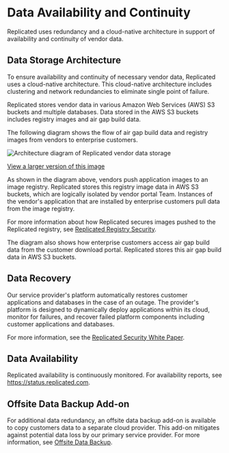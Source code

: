 # Data Availability and Continuity

Replicated uses redundancy and a cloud-native architecture in support of availability and continuity of vendor data.

## Data Storage Architecture

To ensure availability and continuity of necessary vendor data, Replicated uses a cloud-native architecture. This cloud-native architecture includes clustering and network redundancies to eliminate single point of failure.

Replicated stores vendor data in various Amazon Web Services (AWS) S3 buckets and multiple databases. Data stored in the AWS S3 buckets includes registry images and air gap build data.

The following diagram shows the flow of air gap build data and registry images from vendors to enterprise customers.

![Architecture diagram of Replicated vendor data storage](/images/data-storage.png)

[View a larger version of this image](/images/data-storage.png)

As shown in the diagram above, vendors push application images to an image registry. Replicated stores this registry image data in AWS S3 buckets, which are logically isolated by vendor portal Team. Instances of the vendor's application that are installed by enterprise customers pull data from the image registry.

For more information about how Replicated secures images pushed to the Replicated registry, see [Replicated Registry Security](packaging-private-registry-security).

The diagram also shows how enterprise customers access air gap build data from the customer download portal. Replicated stores this air gap build data in AWS S3 buckets.

## Data Recovery

Our service provider's platform automatically restores customer applications and databases in the case of an outage. The provider's platform is designed to dynamically deploy applications within its cloud, monitor for failures, and recover failed platform components including customer applications and databases.

For more information, see the [Replicated Security White Paper](https://www.replicated.com/downloads/Replicated-Security-Whitepaper.pdf).

## Data Availability

Replicated availability is continuously monitored. For availability reports, see https://status.replicated.com.

## Offsite Data Backup Add-on

For additional data redundancy, an offsite data backup add-on is available to copy customers data to a separate cloud provider. This add-on mitigates against potential data loss by our primary service provider. For more information, see [Offsite Data Backup](offsite-backup).